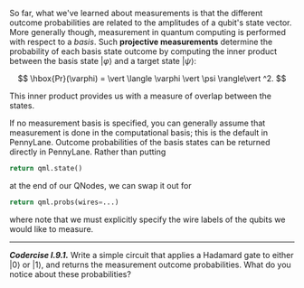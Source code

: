 So far, what we've learned about measurements is that the different outcome
probabilities are related to the amplitudes of a qubit's state vector. More
generally though, measurement in quantum computing is performed with respect to
a *basis*. Such **projective measurements** determine the probability of each
basis state outcome by computing the inner product between the basis state
$\vert \varphi\rangle$ and a target state $\vert \psi\rangle$:

$$
\hbox{Pr}(\varphi) = \vert \langle \varphi \vert  \psi \rangle\vert ^2.
$$

This inner product provides us with a measure of overlap between the states.

If no measurement basis is specified, you can generally assume that measurement
is done in the computational basis; this is the default in PennyLane.
Outcome probabilities of the basis states can be returned directly in PennyLane.
Rather than putting 

```python
return qml.state()
```

at the end of our QNodes, we can swap it out for 

```python
return qml.probs(wires=...)
```

where note that we must explicitly specify the wire labels
of the qubits we would like to measure.

---

***Codercise I.9.1.*** Write a simple circuit that applies a Hadamard gate to
   either $\vert 0\rangle$ or $\vert 1\rangle$, and returns the measurement
   outcome probabilities.  What do you notice about these probabilities?
